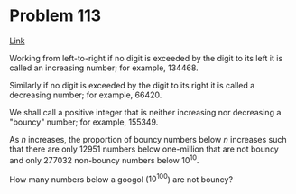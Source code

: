 # Problem 113

[Link](https://projecteuler.net/problem=113)

Working from left-to-right if no digit is exceeded by the digit to its left it is called an increasing number; for example, $134468$.

Similarly if no digit is exceeded by the digit to its right it is called a decreasing number; for example, $66420$.

We shall call a positive integer that is neither increasing nor decreasing a "bouncy" number; for example, $155349$.

As $n$ increases, the proportion of bouncy numbers below $n$ increases such that there are only $12951$ numbers below one-million that are not bouncy and only $277032$ non-bouncy numbers below $10^{10}$.

How many numbers below a googol ($10^{100}$) are not bouncy?
